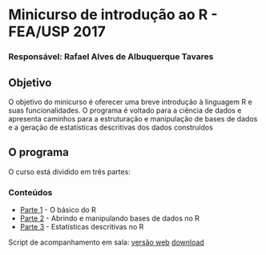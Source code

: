 # Minicurso de introdução ao R - FEA/USP 2017

### Responsável: Rafael Alves de Albuquerque Tavares

## Objetivo

O objetivo do minicurso é oferecer uma breve introdução à linguagem R e suas funcionalidades. O programa é voltado para a ciência de dados e apresenta caminhos para a estruturação e manipulação de bases de dados e a geração de estatísticas descritivas dos dados construídos

## O programa

O curso está dividido em três partes: 

### Conteúdos

- [Parte 1](https://github.com/RaAdAT/Minicurso_R/blob/master/Apostila/Parte1.Rmd) - O básico do R
- [Parte 2](https://github.com/RaAdAT/Minicurso_R/blob/master/Apostila/Parte2.Rmd) - Abrindo e manipulando bases de dados no R
- [Parte 3](https://github.com/RaAdAT/Minicurso_R/blob/master/Apostila/Parte3.Rmd) - Estatísticas descritivas no R

Script de acompanhamento em sala: [versão web](https://gist.github.com/RaAdAT/13ed01f5c89f838360455d36cf51ba66) [download](https://gist.github.com/RaAdAT/13ed01f5c89f838360455d36cf51ba66/archive/d47aac97f33ec3d4718c2f03c0fdd734ca4cf344.zip)
